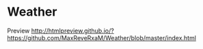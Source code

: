 # Weather
Preview http://htmlpreview.github.io/?https://github.com/MaxReveRxaM/Weather/blob/master/index.html
